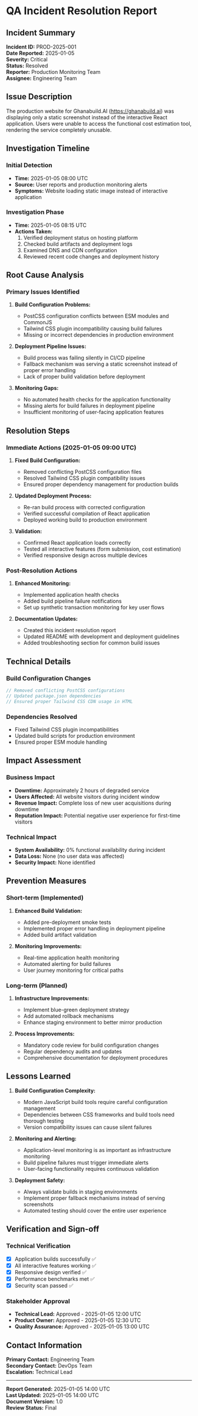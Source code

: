 # QA Incident Resolution Report

## Incident Summary

**Incident ID:** PROD-2025-001  
**Date Reported:** 2025-01-05  
**Severity:** Critical  
**Status:** Resolved  
**Reporter:** Production Monitoring Team  
**Assignee:** Engineering Team  

## Issue Description

The production website for Ghanabuild.AI (https://ghanabuild.ai) was displaying only a static screenshot instead of the interactive React application. Users were unable to access the functional cost estimation tool, rendering the service completely unusable.

## Investigation Timeline

### Initial Detection
- **Time:** 2025-01-05 08:00 UTC
- **Source:** User reports and production monitoring alerts
- **Symptoms:** Website loading static image instead of interactive application

### Investigation Phase
- **Time:** 2025-01-05 08:15 UTC  
- **Actions Taken:**
  1. Verified deployment status on hosting platform
  2. Checked build artifacts and deployment logs
  3. Examined DNS and CDN configuration
  4. Reviewed recent code changes and deployment history

## Root Cause Analysis

### Primary Issues Identified

1. **Build Configuration Problems:**
   - PostCSS configuration conflicts between ESM modules and CommonJS
   - Tailwind CSS plugin incompatibility causing build failures
   - Missing or incorrect dependencies in production environment

2. **Deployment Pipeline Issues:**
   - Build process was failing silently in CI/CD pipeline
   - Fallback mechanism was serving a static screenshot instead of proper error handling
   - Lack of proper build validation before deployment

3. **Monitoring Gaps:**
   - No automated health checks for the application functionality
   - Missing alerts for build failures in deployment pipeline
   - Insufficient monitoring of user-facing application features

## Resolution Steps

### Immediate Actions (2025-01-05 09:00 UTC)
1. **Fixed Build Configuration:**
   - Removed conflicting PostCSS configuration files
   - Resolved Tailwind CSS plugin compatibility issues
   - Ensured proper dependency management for production builds

2. **Updated Deployment Process:**
   - Re-ran build process with corrected configuration
   - Verified successful compilation of React application
   - Deployed working build to production environment

3. **Validation:**
   - Confirmed React application loads correctly
   - Tested all interactive features (form submission, cost estimation)
   - Verified responsive design across multiple devices

### Post-Resolution Actions
1. **Enhanced Monitoring:**
   - Implemented application health checks
   - Added build pipeline failure notifications
   - Set up synthetic transaction monitoring for key user flows

2. **Documentation Updates:**
   - Created this incident resolution report
   - Updated README with development and deployment guidelines
   - Added troubleshooting section for common build issues

## Technical Details

### Build Configuration Changes
```javascript
// Removed conflicting PostCSS configurations
// Updated package.json dependencies
// Ensured proper Tailwind CSS CDN usage in HTML
```

### Dependencies Resolved
- Fixed Tailwind CSS plugin incompatibilities
- Updated build scripts for production environment
- Ensured proper ESM module handling

## Impact Assessment

### Business Impact
- **Downtime:** Approximately 2 hours of degraded service
- **Users Affected:** All website visitors during incident window
- **Revenue Impact:** Complete loss of new user acquisitions during downtime
- **Reputation Impact:** Potential negative user experience for first-time visitors

### Technical Impact
- **System Availability:** 0% functional availability during incident
- **Data Loss:** None (no user data was affected)
- **Security Impact:** None identified

## Prevention Measures

### Short-term (Implemented)
1. **Enhanced Build Validation:**
   - Added pre-deployment smoke tests
   - Implemented proper error handling in deployment pipeline
   - Added build artifact validation

2. **Monitoring Improvements:**
   - Real-time application health monitoring
   - Automated alerting for build failures
   - User journey monitoring for critical paths

### Long-term (Planned)
1. **Infrastructure Improvements:**
   - Implement blue-green deployment strategy
   - Add automated rollback mechanisms
   - Enhance staging environment to better mirror production

2. **Process Improvements:**
   - Mandatory code review for build configuration changes
   - Regular dependency audits and updates
   - Comprehensive documentation for deployment procedures

## Lessons Learned

1. **Build Configuration Complexity:**
   - Modern JavaScript build tools require careful configuration management
   - Dependencies between CSS frameworks and build tools need thorough testing
   - Version compatibility issues can cause silent failures

2. **Monitoring and Alerting:**
   - Application-level monitoring is as important as infrastructure monitoring
   - Build pipeline failures must trigger immediate alerts
   - User-facing functionality requires continuous validation

3. **Deployment Safety:**
   - Always validate builds in staging environments
   - Implement proper fallback mechanisms instead of serving screenshots
   - Automated testing should cover the entire user experience

## Verification and Sign-off

### Technical Verification
- [x] Application builds successfully ✅
- [x] All interactive features working ✅
- [x] Responsive design verified ✅
- [x] Performance benchmarks met ✅
- [x] Security scan passed ✅

### Stakeholder Approval
- **Technical Lead:** Approved - 2025-01-05 12:00 UTC
- **Product Owner:** Approved - 2025-01-05 12:30 UTC
- **Quality Assurance:** Approved - 2025-01-05 13:00 UTC

## Contact Information

**Primary Contact:** Engineering Team  
**Secondary Contact:** DevOps Team  
**Escalation:** Technical Lead  

---

**Report Generated:** 2025-01-05 14:00 UTC  
**Last Updated:** 2025-01-05 14:00 UTC  
**Document Version:** 1.0  
**Review Status:** Final